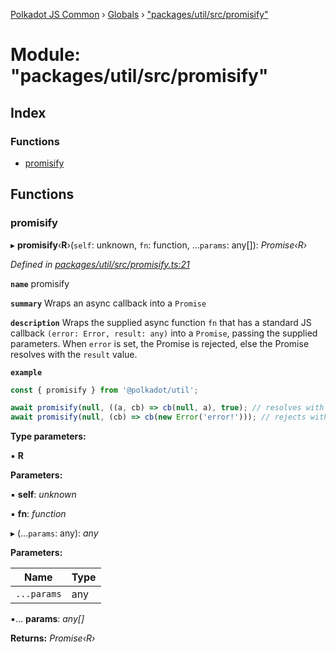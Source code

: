 [Polkadot JS Common](../README.md) › [Globals](../globals.md) › ["packages/util/src/promisify"](_packages_util_src_promisify_.md)

# Module: "packages/util/src/promisify"

## Index

### Functions

* [promisify](_packages_util_src_promisify_.md#promisify)

## Functions

###  promisify

▸ **promisify**‹**R**›(`self`: unknown, `fn`: function, ...`params`: any[]): *Promise‹R›*

*Defined in [packages/util/src/promisify.ts:21](https://github.com/polkadot-js/common/blob/08817d19/packages/util/src/promisify.ts#L21)*

**`name`** promisify

**`summary`** Wraps an async callback into a `Promise`

**`description`** 
Wraps the supplied async function `fn` that has a standard JS callback `(error: Error, result: any)` into a `Promise`, passing the supplied parameters. When `error` is set, the Promise is rejected, else the Promise resolves with the `result` value.

**`example`** 
<BR>

```javascript
const { promisify } from '@polkadot/util';

await promisify(null, ((a, cb) => cb(null, a), true); // resolves with `true`
await promisify(null, (cb) => cb(new Error('error!'))); // rejects with `error!`
```

**Type parameters:**

▪ **R**

**Parameters:**

▪ **self**: *unknown*

▪ **fn**: *function*

▸ (...`params`: any): *any*

**Parameters:**

Name | Type |
------ | ------ |
`...params` | any |

▪... **params**: *any[]*

**Returns:** *Promise‹R›*

